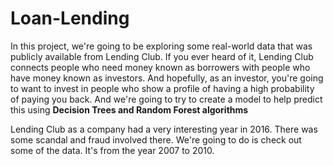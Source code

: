 # Loan-Lending

In this project, we're going to be exploring some real-world data
that was publicly available from Lending Club. If you ever heard of it, Lending Club connects
people who need money known as borrowers with people who have money known as investors.
And hopefully, as an investor, you're going to want to invest in people who show a profile of having a
high probability of paying you back.
And we're going to try to create a model to help predict this using **Decision Trees and Random Forest algorithms**

Lending Club as a company had a very interesting year in 2016. There was some scandal and fraud involved there.
We're going to do is check out some of the data. It's from the year 2007 to 2010.
